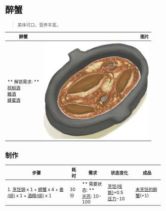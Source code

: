 # 醉蟹  
> 美味可口，营养丰富。  
  
  醉蟹  |   图片   
 ----  |  ----:   
 ** 解锁需求: **<br>[棕榈酒](LQ_PalmWine.md)<br>[糖酒](LQ_SugarWine.md)<br>[蜂蜜酒](LQ_Mead.md)  |  ![](Sprite/DrunkenCrab.png)   
  
## 制作  
步骤  |  耗时  |  需求  |  状态变化  |  成品  
----  |  ----  |  ----  |  ----  |  ----  
1. [烹饪锅](CookingPot.md) x 1 + [螃蟹](Crab.md) x 4 + [姜(组)](GpTag_Ginger.md) x 1 + [酒精(组)](GpTag_Alcohol.md) x 1  |  30分  |  ** 需要状态: **<br>[光亮](Light.md): 10-100  |  [烹饪(技能)](Skill_Cooking.md)+0.5<br>[压力](Stress.md)-10  |  [未烹饪的醉蟹](DrunkenCrabUncooked.md)(+1)  
